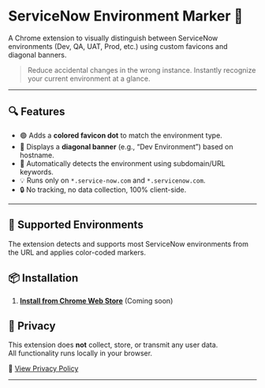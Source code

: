 # ServiceNow Environment Marker 🚀

A Chrome extension to visually distinguish between ServiceNow environments (Dev, QA, UAT, Prod, etc.) using custom favicons and diagonal banners.

> Reduce accidental changes in the wrong instance. Instantly recognize your current environment at a glance.

---

## 🔍 Features

- 🟢 Adds a **colored favicon dot** to match the environment type.
- 🎏 Displays a **diagonal banner** (e.g., “Dev Environment”) based on hostname.
- 🧠 Automatically detects the environment using subdomain/URL keywords.
- 💡 Runs only on `*.service-now.com` and `*.servicenow.com`.
- 🔒 No tracking, no data collection, 100% client-side.

---

## 🎯 Supported Environments

The extension detects and supports most ServiceNow environments from the URL and applies color-coded markers.

## 📦 Installation

1. **[Install from Chrome Web Store](https://chrome.google.com/webstore/detail/servicenow-environment-marker/)** (Coming soon)

## 🔐 Privacy

This extension does **not** collect, store, or transmit any user data.  
All functionality runs locally in your browser.

📄 [View Privacy Policy](https://github.com/s-priyadarshi/sn-environment-marker/blob/main/privacy-policy.md)

---

